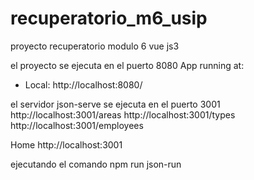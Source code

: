# recuperatorio_m6_usip
proyecto recuperatorio modulo 6 vue js3

el proyecto se ejecuta en el puerto 8080
App running at:
  - Local:   http://localhost:8080/

el servidor json-serve se ejecuta en el puerto 3001
 http://localhost:3001/areas
  http://localhost:3001/types
  http://localhost:3001/employees

  Home
  http://localhost:3001

  ejecutando el comando
  npm run json-run

